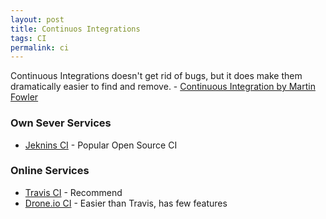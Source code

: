```yaml
---
layout: post
title: Continuos Integrations
tags: CI
permalink: ci
---
```


Continuous Integrations doesn't get rid of bugs, but it does make them dramatically easier to find and remove. - [Continuous Integration by Martin Fowler](http://martinfowler.com/articles/continuousIntegration.html)

###  Own Sever Services
- [Jeknins CI]({{url}}/jenkins) - Popular Open Source CI


### Online Services
- [Travis CI]({{url}}/travis-ci) - Recommend
- [Drone.io CI]({{url}}/drone-ci) - Easier than Travis, has few features
